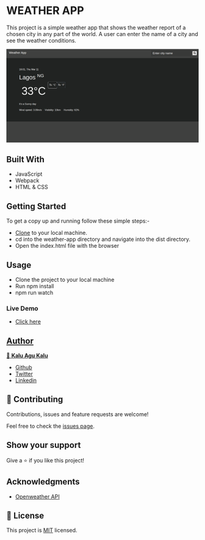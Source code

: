 # WEATHER APP

This project is a simple weather app that shows the weather report of a chosen city in any part of the world. A user can enter the name of a city and see the weather conditions.

![screenshot](./images/weather.png)


## Built With
- JavaScript
- Webpack
- HTML & CSS

## Getting Started
To get a copy up and running follow these simple steps:-

- [Clone](https://github.com/Godswilly/weather-app.git) to your local machine.
- cd into the weather-app directory and navigate into the dist directory.
- Open the index.html file with the browser


## Usage
- Clone the project to your local machine
- Run npm install
- npm run watch


### Live Demo
- <a href="https://ecstatic-brahmagupta-51dca7.netlify.app/">Click here</div>


## Author

👤 **Kalu Agu Kalu**

- [Github](https://github.com/Godswilly)
- [Twitter](https://twitter.com/KaluAguKalu17)
- [Linkedin](https://www.linkedin.com/in/kaluagukalu/)

## 🤝 Contributing

Contributions, issues and feature requests are welcome!

Feel free to check the [issues page](https://github.com/Godswilly/weather-app/issues).

## Show your support

Give a ⭐️ if you like this project!

## Acknowledgments
- <a href="https://openweathermap.com">Openweather API </a>

## 📝 License

This project is [MIT](lic.url) licensed.
